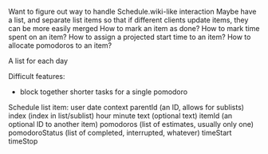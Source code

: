 Want to figure out way to handle Schedule.wiki-like interaction
Maybe have a list, and separate list items so that if different clients update items, they can be more easily merged
How to mark an item as done?
How to mark time spent on an item?
How to assign a projected start time to an item?
How to allocate pomodoros to an item?

A list for each day

Difficult features:
- block together shorter tasks for a single pomodoro

Schedule list item:
    user
    date
    context
    parentId (an ID, allows for sublists)
    index (index in list/sublist)
    hour
    minute
    text (optional text)
    itemId (an optional ID to another item)
    pomodoros (list of estimates, usually only one)
    pomodoroStatus (list of completed, interrupted, whatever)
    timeStart
    timeStop
